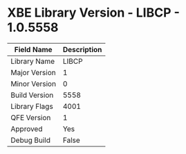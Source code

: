 # XBE Library Version - LIBCP - 1.0.5558

| Field Name | Description |
|---|---|
| Library Name | LIBCP |
| Major Version | 1 |
| Minor Version | 0 |
| Build Version | 5558 |
| Library Flags | 4001 |
| QFE Version | 1 |
| Approved | Yes |
| Debug Build | False |
